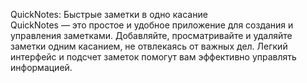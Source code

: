 QuickNotes: Быстрые заметки в одно касание  
QuickNotes — это простое и удобное приложение для создания и управления заметками. 
Добавляйте, просматривайте и удаляйте заметки одним касанием, не отвлекаясь от важных дел.
Легкий интерфейс и подсчет заметок помогут вам эффективно управлять информацией.

